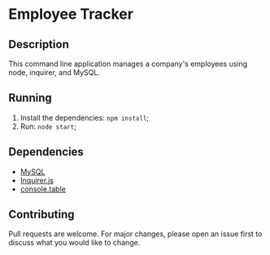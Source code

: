 # Employee Tracker 

## Description

 This command line application  manages a company's employees using node, inquirer, and MySQL.

 ## Running 

 1. Install the dependencies: ```npm install```;
 2. Run: ```node start```;
 

## Dependencies

   * [MySQL](https://www.npmjs.com/package/mysql)
   * [Inquirer.js](https://github.com/SBoudrias/Inquirer.js#readme)
   * [console.table](https://www.npmjs.com/package/console.table)

## Contributing

Pull requests are welcome. For major changes, please open an issue first to discuss what you would like to change.



